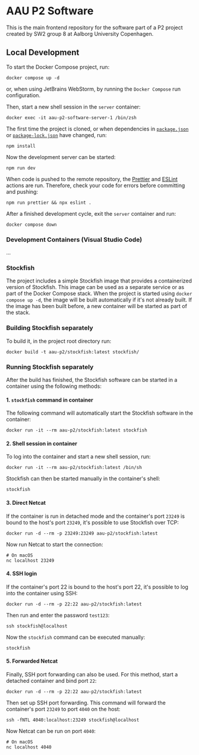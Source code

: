 # AAU P2 Software

This is the main frontend repository for the software part of a P2 project created by SW2 group 8 at Aalborg University
Copenhagen.

## Local Development

To start the Docker Compose project, run:

```shell
docker compose up -d
```

or, when using JetBrains WebStorm, by running the `Docker Compose` run configuration.

Then, start a new shell session in the `server` container:

```shell
docker exec -it aau-p2-software-server-1 /bin/zsh
```

The first time the project is cloned, or when dependencies in [`package.json`](./package.json)
or [`package-lock.json`](./package-lock.json) have changed, run:

```shell
npm install
```

Now the development server can be started:

```shell
npm run dev
```

When code is pushed to the remote repository, the [Prettier](./.github/workflows/prettier.yml)
and [ESLint](./.github/workflows/eslint.yml) actions are run.
Therefore, check your code for errors before committing and pushing:

```shell
npm run prettier && npx eslint .
```

After a finished development cycle, exit the `server` container and run:

```shell
docker compose down
```

### Development Containers (Visual Studio Code)

...

### Stockfish

The project includes a simple Stockfish image that provides a containerized version of Stockfish.
This image can be used as a separate service or as part of the Docker Compose stack.
When the project is started using `docker compose up -d`, the image will be built automatically if it's not already
built.
If the image has been built before, a new container will be started as part of the stack.

### Building Stockfish separately

To build it, in the project root directory run:

```shell
docker build -t aau-p2/stockfish:latest stockfish/
```

### Running Stockfish separately

After the build has finished, the Stockfish software can be started in a container using the following methods:

#### 1. `stockfish` command in container

The following command will automatically start the Stockfish software in the container:

```shell
docker run -it --rm aau-p2/stockfish:latest stockfish
```

#### 2. Shell session in container

To log into the container and start a new shell session, run:

```shell
docker run -it --rm aau-p2/stockfish:latest /bin/sh
```

Stockfish can then be started manually in the container's shell:

```shell
stockfish
```

#### 3. Direct Netcat

If the container is run in detached mode and the container's port `23249` is bound to the host's port `23249`, it's
possible to use Stockfish over TCP:

```shell
docker run -d --rm -p 23249:23249 aau-p2/stockfish:latest
```

Now run Netcat to start the connection:

```shell
# On macOS
nc localhost 23249
```

#### 4. SSH login

If the container's port 22 is bound to the host's port 22, it's possible to log into the container using SSH:

```shell
docker run -d --rm -p 22:22 aau-p2/stockfish:latest
```

Then run and enter the password `test123`:

```shell
ssh stockfish@localhost
```

Now the `stockfish` command can be executed manually:

```shell
stockfish
```

#### 5. Forwarded Netcat

Finally, SSH port forwarding can also be used. For this method, start a detached container and bind port `22`:

```shell
docker run -d --rm -p 22:22 aau-p2/stockfish:latest
```

Then set up SSH port forwarding. This command will forward the container's port `23249` to port `4040` on the host:

```shell
ssh -fNTL 4040:localhost:23249 stockfish@localhost
```

Now Netcat can be run on port `4040`:

```shell
# On macOS
nc localhost 4040
```

